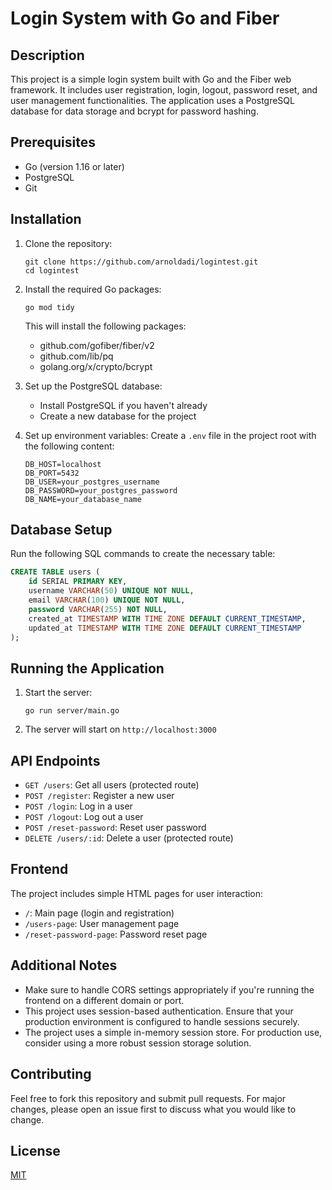 # Login System with Go and Fiber

## Description
This project is a simple login system built with Go and the Fiber web framework. It includes user registration, login, logout, password reset, and user management functionalities. The application uses a PostgreSQL database for data storage and bcrypt for password hashing.

## Prerequisites
- Go (version 1.16 or later)
- PostgreSQL
- Git

## Installation

1. Clone the repository:
   ```
   git clone https://github.com/arnoldadi/logintest.git
   cd logintest
   ```

2. Install the required Go packages:
   ```
   go mod tidy
   ```

   This will install the following packages:
   - github.com/gofiber/fiber/v2
   - github.com/lib/pq
   - golang.org/x/crypto/bcrypt

3. Set up the PostgreSQL database:
   - Install PostgreSQL if you haven't already
   - Create a new database for the project

4. Set up environment variables:
   Create a `.env` file in the project root with the following content:
   ```
   DB_HOST=localhost
   DB_PORT=5432
   DB_USER=your_postgres_username
   DB_PASSWORD=your_postgres_password
   DB_NAME=your_database_name
   ```

## Database Setup

Run the following SQL commands to create the necessary table:

```sql
CREATE TABLE users (
    id SERIAL PRIMARY KEY,
    username VARCHAR(50) UNIQUE NOT NULL,
    email VARCHAR(100) UNIQUE NOT NULL,
    password VARCHAR(255) NOT NULL,
    created_at TIMESTAMP WITH TIME ZONE DEFAULT CURRENT_TIMESTAMP,
    updated_at TIMESTAMP WITH TIME ZONE DEFAULT CURRENT_TIMESTAMP
);
```

## Running the Application

1. Start the server:
   ```
   go run server/main.go
   ```

2. The server will start on `http://localhost:3000`

## API Endpoints

- `GET /users`: Get all users (protected route)
- `POST /register`: Register a new user
- `POST /login`: Log in a user
- `POST /logout`: Log out a user
- `POST /reset-password`: Reset user password
- `DELETE /users/:id`: Delete a user (protected route)

## Frontend

The project includes simple HTML pages for user interaction:

- `/`: Main page (login and registration)
- `/users-page`: User management page
- `/reset-password-page`: Password reset page

## Additional Notes

- Make sure to handle CORS settings appropriately if you're running the frontend on a different domain or port.
- This project uses session-based authentication. Ensure that your production environment is configured to handle sessions securely.
- The project uses a simple in-memory session store. For production use, consider using a more robust session storage solution.

## Contributing

Feel free to fork this repository and submit pull requests. For major changes, please open an issue first to discuss what you would like to change.

## License

[MIT](https://choosealicense.com/licenses/mit/)
